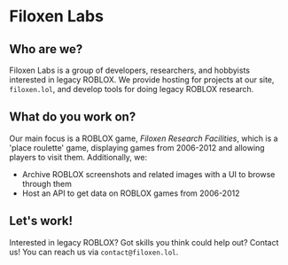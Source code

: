 # Filoxen Labs

## Who are we?

Filoxen Labs is a group of developers, researchers, and hobbyists interested in legacy ROBLOX. We provide hosting for projects at our site, `filoxen.lol`, and develop tools for doing legacy ROBLOX research.

## What do you work on?

Our main focus is a ROBLOX game, _Filoxen Research Facilities_, which is a 'place roulette' game, displaying games from 2006-2012 and allowing players to visit them. Additionally, we:

  - Archive ROBLOX screenshots and related images with a UI to browse through them
  - Host an API to get data on ROBLOX games from 2006-2012

## Let's work!

Interested in legacy ROBLOX? Got skills you think could help out? Contact us! You can reach us via `contact@filoxen.lol`.
